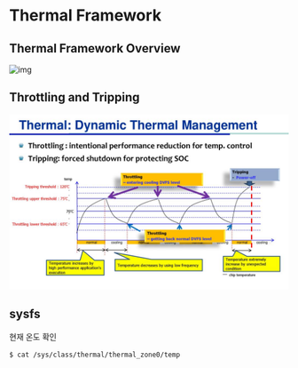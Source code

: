 # Thermal Framework

## Thermal Framework Overview

![img](https://img2018.cnblogs.com/blog/1083701/201907/1083701-20190723140315607-2127296028.png)



## Throttling and Tripping

![220303_Thermal_Management.jpg](https://github.com/BY1994/TIL/blob/main/Daily/2022/images/220303_Thermal_Management.jpg?raw=true)

## sysfs

현재 온도 확인

```shell
$ cat /sys/class/thermal/thermal_zone0/temp
```

